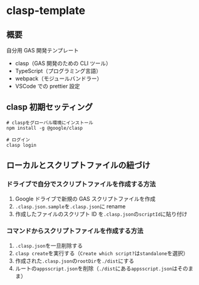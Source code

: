 # clasp-template

## 概要

自分用 GAS 開発テンプレート

- clasp（GAS 開発のための CLI ツール）
- TypeScript（プログラミング言語）
- webpack（モジュールバンドラー）
- VSCode での prettier 設定

## clasp 初期セッティング

```shell
# claspをグローバル環境にインストール
npm install -g @google/clasp

# ログイン
clasp login
```

## ローカルとスクリプトファイルの紐づけ

### ドライブで自分でスクリプトファイルを作成する方法

1. Google ドライブで新規の GAS スクリプトファイルを作成
2. `.clasp.json.sample`を`.clasp.json`に rename
3. 作成したファイルのスクリプト ID を`.clasp.json`の`scriptId`に貼り付け

### コマンドからスクリプトファイルを作成する方法

1. `.clasp.json`を一旦削除する
2. `clasp create`を実行する（`Create which script?`は`standalone`を選択）
3. 作成された`.clasp.json`の`rootDir`を`./dist`にする
4. ルートの`appsscript.json`を削除（`./dist`にある`appsscript.json`はそのまま）
